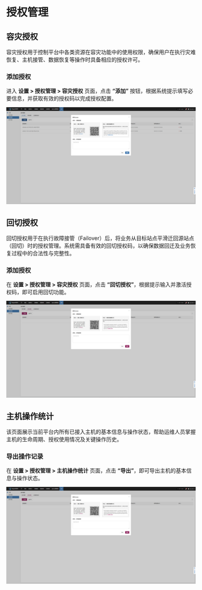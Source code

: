 # **授权管理**
## **容灾授权**

容灾授权用于控制平台中各类资源在容灾功能中的使用权限，确保用户在执行灾难恢复、主机接管、数据恢复等操作时具备相应的授权许可。

### **添加授权**

进入 **设置 > 授权管理 > 容灾授权** 页面，点击 **“添加”** 按钮，根据系统提示填写必要信息，并获取有效的授权码以完成授权配置。

![](./images/licensemanagement-drlicense-1.png)

## **回切授权**

回切授权用于在执行故障接管（Failover）后，将业务从目标站点平滑迁回源站点（回切）时的授权管理。系统需具备有效的回切授权码，以确保数据回迁及业务恢复过程中的合法性与完整性。

### **添加授权**

在 **设置 > 授权管理 > 容灾授权** 页面，点击 **“回切授权”**，根据提示输入并激活授权码，即可启用回切功能。

![](./images/licensemanagement-failbacklicense-1.png)

## **主机操作统计**

该页面展示当前平台内所有已接入主机的基本信息与操作状态，帮助运维人员掌握主机的生命周期、授权使用情况及关键操作历史。

### **导出操作记录**

在 **设置 > 授权管理 > 主机操作统计** 页面，点击 **“导出”**，即可导出主机的基本信息与操作状态。

![](./images/licensemanagement-allocationlog-1.png)
